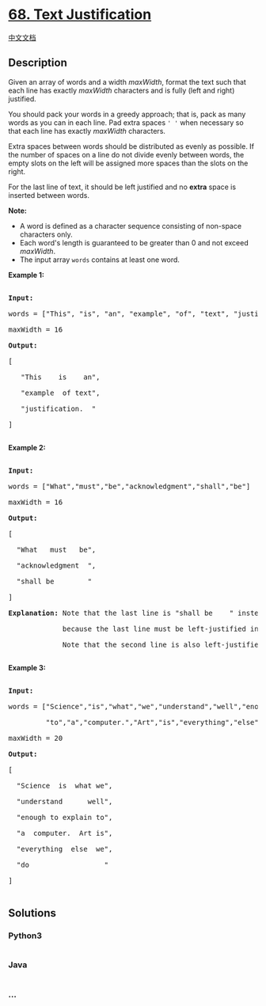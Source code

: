# [68. Text Justification](https://leetcode.com/problems/text-justification)

[中文文档](/solution/0000-0099/0068.Text%20Justification/README.md)

## Description

<p>Given an array of words and a width&nbsp;<em>maxWidth</em>, format the text such that each line has exactly <em>maxWidth</em> characters and is fully (left and right) justified.</p>

<p>You should pack your words in a greedy approach; that is, pack as many words as you can in each line. Pad extra spaces <code>&#39; &#39;</code> when necessary so that each line has exactly <em>maxWidth</em> characters.</p>

<p>Extra spaces between words should be distributed as evenly as possible. If the number of spaces on a line do not divide evenly between words, the empty slots on the left will be assigned more spaces than the slots on the right.</p>

<p>For the last line of text, it should be left justified and no <strong>extra</strong> space is inserted between words.</p>

<p><strong>Note:</strong></p>

<ul>
    <li>A word is defined as a character sequence consisting&nbsp;of non-space characters only.</li>
    <li>Each word&#39;s length is&nbsp;guaranteed to be greater than 0 and not exceed <em>maxWidth</em>.</li>
    <li>The input array <code>words</code>&nbsp;contains at least one word.</li>
</ul>

<p><strong>Example 1:</strong></p>

<pre>

<strong>Input:</strong>

words = [&quot;This&quot;, &quot;is&quot;, &quot;an&quot;, &quot;example&quot;, &quot;of&quot;, &quot;text&quot;, &quot;justification.&quot;]

maxWidth = 16

<strong>Output:</strong>

[

&nbsp; &nbsp;&quot;This &nbsp; &nbsp;is &nbsp; &nbsp;an&quot;,

&nbsp; &nbsp;&quot;example &nbsp;of text&quot;,

&nbsp; &nbsp;&quot;justification. &nbsp;&quot;

]

</pre>

<p><strong>Example 2:</strong></p>

<pre>

<strong>Input:</strong>

words = [&quot;What&quot;,&quot;must&quot;,&quot;be&quot;,&quot;acknowledgment&quot;,&quot;shall&quot;,&quot;be&quot;]

maxWidth = 16

<strong>Output:</strong>

[

&nbsp; &quot;What &nbsp; must &nbsp; be&quot;,

&nbsp; &quot;acknowledgment &nbsp;&quot;,

&nbsp; &quot;shall be &nbsp; &nbsp; &nbsp; &nbsp;&quot;

]

<strong>Explanation:</strong> Note that the last line is &quot;shall be    &quot; instead of &quot;shall     be&quot;,

&nbsp;            because the last line must be left-justified instead of fully-justified.

             Note that the second line is also left-justified becase it contains only one word.

</pre>

<p><strong>Example 3:</strong></p>

<pre>

<strong>Input:</strong>

words = [&quot;Science&quot;,&quot;is&quot;,&quot;what&quot;,&quot;we&quot;,&quot;understand&quot;,&quot;well&quot;,&quot;enough&quot;,&quot;to&quot;,&quot;explain&quot;,

&nbsp;        &quot;to&quot;,&quot;a&quot;,&quot;computer.&quot;,&quot;Art&quot;,&quot;is&quot;,&quot;everything&quot;,&quot;else&quot;,&quot;we&quot;,&quot;do&quot;]

maxWidth = 20

<strong>Output:</strong>

[

&nbsp; &quot;Science &nbsp;is &nbsp;what we&quot;,

  &quot;understand &nbsp; &nbsp; &nbsp;well&quot;,

&nbsp; &quot;enough to explain to&quot;,

&nbsp; &quot;a &nbsp;computer. &nbsp;Art is&quot;,

&nbsp; &quot;everything &nbsp;else &nbsp;we&quot;,

&nbsp; &quot;do &nbsp; &nbsp; &nbsp; &nbsp; &nbsp; &nbsp; &nbsp; &nbsp; &nbsp;&quot;

]

</pre>

## Solutions

<!-- tabs:start -->

### **Python3**

```python

```

### **Java**

```java

```

### **...**

```

```

<!-- tabs:end -->
